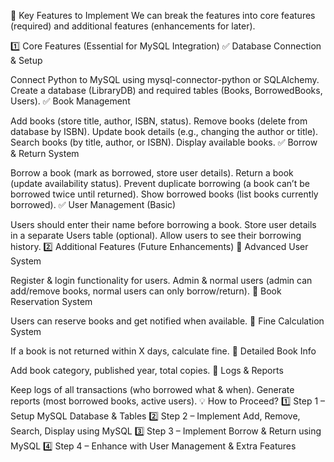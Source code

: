 📌 Key Features to Implement
We can break the features into core features (required) and additional features (enhancements for later).

1️⃣ Core Features (Essential for MySQL Integration)
✅ Database Connection & Setup

Connect Python to MySQL using mysql-connector-python or SQLAlchemy.
Create a database (LibraryDB) and required tables (Books, BorrowedBooks, Users).
✅ Book Management

Add books (store title, author, ISBN, status).
Remove books (delete from database by ISBN).
Update book details (e.g., changing the author or title).
Search books (by title, author, or ISBN).
Display available books.
✅ Borrow & Return System

Borrow a book (mark as borrowed, store user details).
Return a book (update availability status).
Prevent duplicate borrowing (a book can’t be borrowed twice until returned).
Show borrowed books (list books currently borrowed).
✅ User Management (Basic)

Users should enter their name before borrowing a book.
Store user details in a separate Users table (optional).
Allow users to see their borrowing history.
2️⃣ Additional Features (Future Enhancements)
🚀 Advanced User System

Register & login functionality for users.
Admin & normal users (admin can add/remove books, normal users can only borrow/return).
🚀 Book Reservation System

Users can reserve books and get notified when available.
🚀 Fine Calculation System

If a book is not returned within X days, calculate fine.
🚀 Detailed Book Info

Add book category, published year, total copies.
🚀 Logs & Reports

Keep logs of all transactions (who borrowed what & when).
Generate reports (most borrowed books, active users).
💡 How to Proceed?
1️⃣ Step 1 – Setup MySQL Database & Tables
2️⃣ Step 2 – Implement Add, Remove, Search, Display using MySQL
3️⃣ Step 3 – Implement Borrow & Return using MySQL
4️⃣ Step 4 – Enhance with User Management & Extra Features